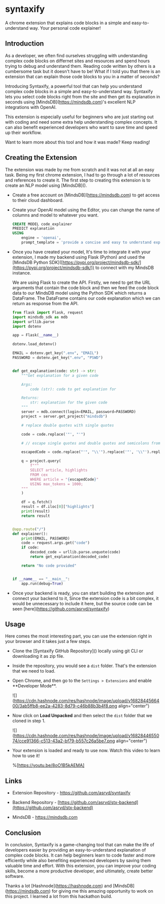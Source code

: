# syntaxify

A chrome extension that explains code blocks in a simple and easy-to-understand way. Your personal code explainer!

## Introduction

As a developer, we often find ourselves struggling with understanding complex code blocks on differnet sites and resources and spend hours trying to debug and understand them. Reading code written by others is a cumbersome task but it doesn't have to be! What if I told you that there is an extension that can explain those code blocks to you in a matter of seconds?

Introducing Syntaxify, a powerful tool that can help you understand complex code blocks in a simple and easy-to-understand way. Syntaxify lets you select code blocks right from the site and then get its explanation in seconds using \[MindsDB\](https://mindsdb.com)'s excellent NLP integrations with OpenAI.

This extension is especially useful for beginners who are just starting out with coding and need some extra help understanding complex concepts. It can also benefit experienced developers who want to save time and speed up their workflow.

Want to learn more about this tool and how it was made? Keep reading!

## Creating the Extension

The extension was made by me from scratch and it was not at all an easy task. Being my first chrome extension, I had to go through a lot of resources and references to create it. The first step to creating this extension is to create an NLP model using \[MindsDB\]().

* Create a free account on \[MindsDB\](https://mindsdb.com) to get access to their cloud dashboard.
    
* Create your OpenAI model using the Editor, you can change the name of columns and model to whatever you want.
    
    ```sql
    CREATE MODEL code_explainer
    PREDICT explanation
    USING
        engine = 'openai',              
        prompt_template = 'provide a concise and easy to understand explanation of the given code block:{{block}}, make sure it can be easily understood even by beginners';
    ```
    
* Once you have created your model, It's time to integrate it with your extension, I made my backend using Flask (Python) and used the \[MindsDB Python SDK\]([https://pypi.org/project/mindsdb-sdk/](https://pypi.org/project/mindsdb-sdk/)) to connect with my MindsDB instance.
    
    We are using Flask to create the API. Firstly, we need to get the URL arguments that contain the code block and then we feed the code block data to our MindsDB model using the Python SDK which returns a DataFrame. The DataFrame contains our code explanation which we can return as response from the API.
    
    ```python
    from flask import Flask, request
    import mindsdb_sdk as mdb
    import urllib.parse
    import dotenv
    
    app = Flask(__name__)
    
    dotenv.load_dotenv()
    
    EMAIL = dotenv.get_key(".env", "EMAIL")
    PASSWORD = dotenv.get_key(".env", "PSWD")
    
    
    def get_explanation(code: str) -> str:
        """Get explanation for a given code
    
        Args:
            code (str): code to get explanation for
    
        Returns:
            str: explanation for the given code
        """
        server = mdb.connect(login=EMAIL, password=PASSWORD)
        project = server.get_project("mindsdb")
    
        # replace double quotes with single quotes
    
        code = code.replace('"', "'")
    
        # // escape single quotes and double quotes and semicolons from code by adding \ before them
    
        escapedCode = code.replace("'", "\\'").replace('"', '\\"').replace(";", "\\;")
    
        q = project.query(
            f"""
            SELECT article, highlights
            FROM cex
            WHERE article = "{escapedCode}"
            USING max_tokens = 1000;
        """
        )
    
        df = q.fetch()
        result = df.iloc[0]["highlights"]
        print(result)
        return result
    
    
    @app.route("/")
    def explainer():
        print(EMAIL, PASSWORD)
        code = request.args.get("code")
        if code:
            decoded_code = urllib.parse.unquote(code)
            return get_explanation(decoded_code)
    
        return "No code provided"
    
    
    if __name__ == "__main__":
        app.run(debug=True)
    ```
    
* Once your backend is ready, you can start building the extension and connect your backend to it, Since the extension code is a bit complex, it would be unnecessary to include it here, but the source code can be seen \[here\](https://github.com/asrvd/syntaxify)
    

## Usage

Here comes the most interesting part, you can use the extension right in your browser and it takes just a few steps.

* Clone the \[Syntaxify GitHub Repository\]() locally using git CLI or downloading it as zip file.
    
* Inside the repository, you would see a `dist` folder. That's the extension that we need to load.
    
* Open Chrome, and then go to the `Settings > Extensions` and enable \*\*Developer Mode\*\*.
    
    ![](https://cdn.hashnode.com/res/hashnode/image/upload/v1682844566400/3ab5ffb8-ee2a-4283-8d79-c46b88b3b4f8.png align="center")
    
* Now click on **Load Unpacked** and then select the `dist` folder that we cloned in step 1.
    
    ![](https://cdn.hashnode.com/res/hashnode/image/upload/v1682844655074/cce91366-c513-43a2-bf79-b557c26a5be7.png align="center")
    
* Your extension is loaded and ready to use now. Watch this video to learn how to use it!
    
    %[https://youtu.be/8oO1B5kAEMA] 
    

## Links

* Extension Repository - https://github.com/asrvd/syntaxify
    
* Backend Repository - [https://github.com/asrvd/stx-backend](https://github.com/asrvd/stx-backend)
    
* MindsDB - https://mindsdb.com
    

## Conclusion

In conclusion, Syntaxify is a game-changing tool that can make the life of developers easier by providing an easy-to-understand explanation of complex code blocks. It can help beginners learn to code faster and more efficiently while also benefiting experienced developers by saving them valuable time and effort. With this extension, you can improve your coding skills, become a more productive developer, and ultimately, create better software.

Thanks a lot \[Hashnode\](https://hashnode.com) and \[MindsDB\](https://mindsdb.com) for giving me this amazing opportunity to work on this project. I learned a lot from this hackathon build.
